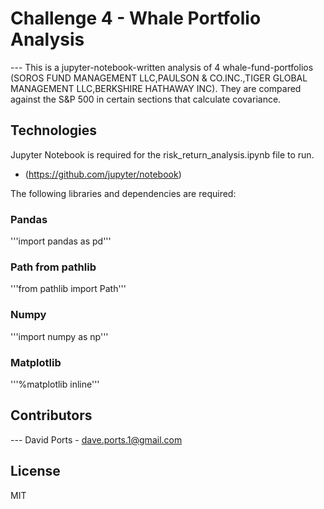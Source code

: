 # Challenge 4 - Whale Portfolio Analysis

--- This is a jupyter-notebook-written analysis of 4 whale-fund-portfolios (SOROS FUND MANAGEMENT LLC,PAULSON & CO.INC.,TIGER GLOBAL MANAGEMENT LLC,BERKSHIRE HATHAWAY INC).  They are compared against the S&P 500 in certain sections that calculate covariance. 

## Technologies

Jupyter Notebook is required for the risk_return_analysis.ipynb file to run. 

* (https://github.com/jupyter/notebook)

The following libraries and dependencies are required:

### Pandas
'''import pandas as pd'''

### Path from pathlib
'''from pathlib import Path'''

### Numpy
'''import numpy as np'''

### Matplotlib
'''%matplotlib inline'''

## Contributors

--- David Ports - dave.ports.1@gmail.com

## License

MIT


